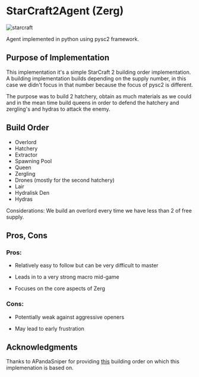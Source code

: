 # StarCraft2Agent (Zerg)
![starcraft](https://bnetcmsus-a.akamaihd.net/cms/carousel_header/YYFJAEYVDXJQ1538090707313.png)

Agent implemented in python using pysc2 framework.

## Purpose of Implementation

This implementation it's a simple StarCraft 2 building order implementation. A building implementation builds depending on the supply number, in this case we didn't focus in that number because the focus of pysc2 is different. 

The purpose was to build 2 hatchery, obtain as much materials as we could and in the mean time build queens in order to defend the hatchery and zergling's and hydras to attack the enemy.

## Build Order

* Overlord	  
* Hatchery
* Extractor
* Spawning Pool 
* Queen  
* Zergling
* Drones (mostly for the second hatchery)
* Lair
* Hydralisk Den
* Hydras

Considerations: We build an overlord every time we have less than 2 of free supply.

## Pros, Cons 

### Pros:

* Relatively easy to follow but can be very difficult to master

* Leads in to a very strong macro mid-game

* Focuses on the core aspects of Zerg

### Cons:

* Potentially weak against aggressive openers

* May lead to early frustration

## Acknowledgments

Thanks to APandaSniper for providing [this](https://lotv.spawningtool.com/build/82658/) building order on which this implemenation is based on.
